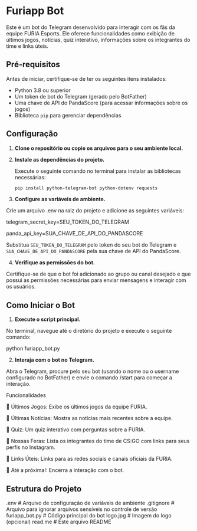 # Furiapp Bot

Este é um bot do Telegram desenvolvido para interagir com os fãs da equipe FURIA Esports. Ele oferece funcionalidades como exibição de últimos jogos, notícias, quiz interativo, informações sobre os integrantes do time e links úteis.

## Pré-requisitos

Antes de iniciar, certifique-se de ter os seguintes itens instalados:

- Python 3.8 ou superior
- Um token de bot do Telegram (gerado pelo BotFather)
- Uma chave de API do PandaScore (para acessar informações sobre os jogos)
- Biblioteca `pip` para gerenciar dependências

## Configuração

1. **Clone o repositório ou copie os arquivos para o seu ambiente local.**

2. **Instale as dependências do projeto.**

   Execute o seguinte comando no terminal para instalar as bibliotecas necessárias:

   ```bash
   pip install python-telegram-bot python-dotenv requests

3. **Configure as variáveis de ambiente.**

Crie um arquivo .env na raiz do projeto e adicione as seguintes variáveis:

telegram_secret_key=SEU_TOKEN_DO_TELEGRAM

panda_api_key=SUA_CHAVE_DE_API_DO_PANDASCORE

Substitua `SEU_TOKEN_DO_TELEGRAM` pelo token do seu bot do Telegram e `SUA_CHAVE_DE_API_DO_PANDASCORE` pela sua chave de API do PandaScore.

4. **Verifique as permissões do bot.**

Certifique-se de que o bot foi adicionado ao grupo ou canal desejado e que possui as permissões necessárias para enviar mensagens e interagir com os usuários.

## Como Iniciar o Bot

1. **Execute o script principal.**

No terminal, navegue até o diretório do projeto e execute o seguinte comando:

python furiapp_bot.py

2. **Interaja com o bot no Telegram.**

Abra o Telegram, procure pelo seu bot (usando o nome ou o username configurado no BotFather) e envie o comando /start para começar a interação.

Funcionalidades

📅 Últimos Jogos: Exibe os últimos jogos da equipe FURIA.

📰 Últimas Notícias: Mostra as notícias mais recentes sobre a equipe.

🎲 Quiz: Um quiz interativo com perguntas sobre a FURIA.

👥 Nossas Feras: Lista os integrantes do time de CS:GO com links para seus perfis no Instagram.

🔗 Links Úteis: Links para as redes sociais e canais oficiais da FURIA.

👋 Até a próxima!: Encerra a interação com o bot.

## Estrutura do Projeto

.env                 # Arquivo de configuração de variáveis de ambiente
.gitignore           # Arquivo para ignorar arquivos sensíveis no controle de versão
furiapp_bot.py       # Código principal do bot
logo.jpg             # Imagem do logo (opcional)
read.me              # Este arquivo README